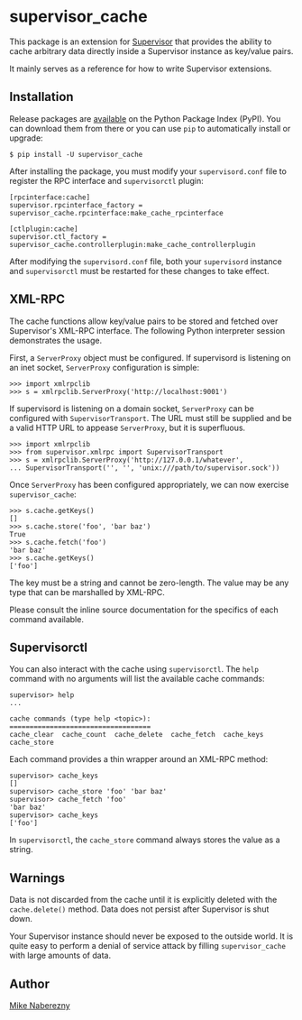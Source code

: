 # supervisor_cache

This package is an extension for [Supervisor](http://supervisord.org)
that provides the ability to cache arbitrary data directly inside a
Supervisor instance as key/value pairs.

It mainly serves as a reference for how to write Supervisor extensions.

## Installation

Release packages are [available](http://pypi.python.org/pypi/supervisor_cache)
on the Python Package Index (PyPI).  You can download them from there or you
can use `pip` to automatically install or upgrade:

    $ pip install -U supervisor_cache

After installing the package, you must modify your `supervisord.conf` file
to register the RPC interface and `supervisorctl` plugin:

    [rpcinterface:cache]
    supervisor.rpcinterface_factory = supervisor_cache.rpcinterface:make_cache_rpcinterface

    [ctlplugin:cache]
    supervisor.ctl_factory = supervisor_cache.controllerplugin:make_cache_controllerplugin

After modifying the `supervisord.conf` file, both your `supervisord` instance and
`supervisorctl` must be restarted for these changes to take effect.

## XML-RPC

The cache functions allow key/value pairs to be stored and fetched over Supervisor's
XML-RPC interface. The following Python interpreter session demonstrates the usage.

First, a `ServerProxy` object must be configured.  If supervisord is listening on
an inet socket, `ServerProxy` configuration is simple:

    >>> import xmlrpclib
    >>> s = xmlrpclib.ServerProxy('http://localhost:9001')

If supervisord is listening on a domain socket, `ServerProxy` can be configured
with `SupervisorTransport`.  The URL must still be supplied and be a valid HTTP
URL to appease `ServerProxy`, but it is superfluous.

    >>> import xmlrpclib
    >>> from supervisor.xmlrpc import SupervisorTransport
    >>> s = xmlrpclib.ServerProxy('http://127.0.0.1/whatever',
    ... SupervisorTransport('', '', 'unix:///path/to/supervisor.sock'))

Once `ServerProxy` has been configured appropriately, we can now exercise
`supervisor_cache`:

    >>> s.cache.getKeys()
    []
    >>> s.cache.store('foo', 'bar baz')
    True
    >>> s.cache.fetch('foo')
    'bar baz'
    >>> s.cache.getKeys()
    ['foo']

The key must be a string and cannot be zero-length.  The value may be any
type that can be marshalled by XML-RPC.

Please consult the inline source documentation for the specifics of each
command available.

## Supervisorctl

You can also interact with the cache using `supervisorctl`.  The `help` command
with no arguments will list the available cache commands:

    supervisor> help
    ...

    cache commands (type help <topic>):
    ===================================
    cache_clear  cache_count  cache_delete  cache_fetch  cache_keys  cache_store

Each command provides a thin wrapper around an XML-RPC method:

    supervisor> cache_keys
    []
    supervisor> cache_store 'foo' 'bar baz'
    supervisor> cache_fetch 'foo'
    'bar baz'
    supervisor> cache_keys
    ['foo']

In `supervisorctl`, the `cache_store` command always stores the value
as a string.

## Warnings

Data is not discarded from the cache until it is explicitly deleted with the
`cache.delete()` method.  Data does not persist after Supervisor is shut down.

Your Supervisor instance should never be exposed to the outside world.  It is
quite easy to perform a denial of service attack by filling `supervisor_cache`
with large amounts of data.

## Author

[Mike Naberezny](http://github.com/mnaberez)
